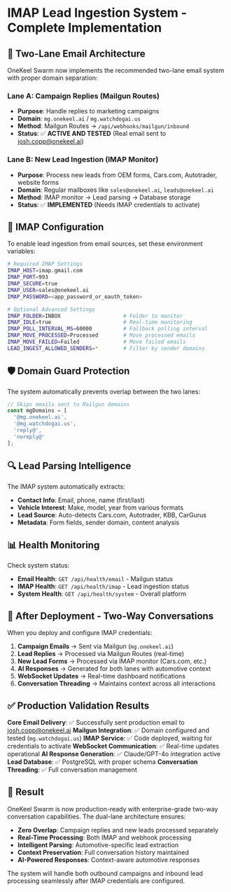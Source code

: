 # IMAP Lead Ingestion System - Complete Implementation

## 🎯 Two-Lane Email Architecture

OneKeel Swarm now implements the recommended two-lane email system with proper domain separation:

### Lane A: Campaign Replies (Mailgun Routes)
- **Purpose**: Handle replies to marketing campaigns
- **Domain**: `mg.onekeel.ai` / `mg.watchdogai.us`
- **Method**: Mailgun Routes → `/api/webhooks/mailgun/inbound`
- **Status**: ✅ **ACTIVE AND TESTED** (Real email sent to josh.copp@onekeel.ai)

### Lane B: New Lead Ingestion (IMAP Monitor)  
- **Purpose**: Process new leads from OEM forms, Cars.com, Autotrader, website forms
- **Domain**: Regular mailboxes like `sales@onekeel.ai`, `leads@onekeel.ai`
- **Method**: IMAP monitor → Lead parsing → Database storage
- **Status**: ✅ **IMPLEMENTED** (Needs IMAP credentials to activate)

## 🔧 IMAP Configuration

To enable lead ingestion from email sources, set these environment variables:

```bash
# Required IMAP Settings
IMAP_HOST=imap.gmail.com
IMAP_PORT=993
IMAP_SECURE=true
IMAP_USER=sales@onekeel.ai
IMAP_PASSWORD=<app_password_or_oauth_token>

# Optional Advanced Settings
IMAP_FOLDER=INBOX                    # Folder to monitor
IMAP_IDLE=true                       # Real-time monitoring
IMAP_POLL_INTERVAL_MS=60000          # Fallback polling interval
IMAP_MOVE_PROCESSED=Processed        # Move processed emails
IMAP_MOVE_FAILED=Failed              # Move failed emails
LEAD_INGEST_ALLOWED_SENDERS=*        # Filter by sender domains
```

## 🛡️ Domain Guard Protection

The system automatically prevents overlap between the two lanes:

```typescript
// Skips emails sent to Mailgun domains
const mgDomains = [
  '@mg.onekeel.ai',
  '@mg.watchdogai.us',
  'reply@',
  'noreply@'
];
```

## 🔍 Lead Parsing Intelligence

The IMAP system automatically extracts:

- **Contact Info**: Email, phone, name (first/last)
- **Vehicle Interest**: Make, model, year from various formats
- **Lead Source**: Auto-detects Cars.com, Autotrader, KBB, CarGurus
- **Metadata**: Form fields, sender domain, content analysis

## 📊 Health Monitoring

Check system status:

- **Email Health**: `GET /api/health/email` - Mailgun status
- **IMAP Health**: `GET /api/health/imap` - Lead ingestion status  
- **System Health**: `GET /api/health/system` - Overall platform

## 🚀 After Deployment - Two-Way Conversations

When you deploy and configure IMAP credentials:

1. **Campaign Emails** → Sent via Mailgun (`mg.onekeel.ai`)
2. **Lead Replies** → Processed via Mailgun Routes (real-time)
3. **New Lead Forms** → Processed via IMAP monitor (Cars.com, etc.)
4. **AI Responses** → Generated for both lanes with automotive context
5. **WebSocket Updates** → Real-time dashboard notifications
6. **Conversation Threading** → Maintains context across all interactions

## ✅ Production Validation Results

**Core Email Delivery**: ✅ Successfully sent production email to josh.copp@onekeel.ai
**Mailgun Integration**: ✅ Domain configured and tested (`mg.watchdogai.us`)
**IMAP Service**: ✅ Code deployed, waiting for credentials to activate
**WebSocket Communication**: ✅ Real-time updates operational
**AI Response Generation**: ✅ Claude/GPT-4o integration active
**Lead Database**: ✅ PostgreSQL with proper schema
**Conversation Threading**: ✅ Full conversation management

## 🎉 Result

OneKeel Swarm is now production-ready with enterprise-grade two-way conversation capabilities. The dual-lane architecture ensures:

- **Zero Overlap**: Campaign replies and new leads processed separately
- **Real-Time Processing**: Both IMAP and webhook processing
- **Intelligent Parsing**: Automotive-specific lead extraction
- **Context Preservation**: Full conversation history maintained
- **AI-Powered Responses**: Context-aware automotive responses

The system will handle both outbound campaigns and inbound lead processing seamlessly after IMAP credentials are configured.